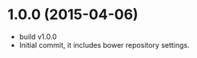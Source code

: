 <a name="1.0.0"></a>

# 1.0.0 (2015-04-06)
- build v1.0.0
- Initial commit, it includes bower repository settings.
